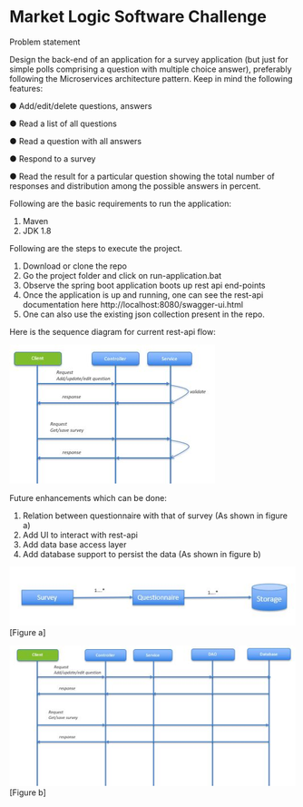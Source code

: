 # Market Logic Software Challenge

Problem statement

Design the back-end of an application for a survey application (but just for simple polls comprising a question with multiple choice answer), preferably following the Microservices architecture pattern. Keep in mind the following features:

● Add/edit/delete questions, answers

● Read a list of all questions

● Read a question with all answers

● Respond to a survey

● Read the result for a particular question showing the total number of responses and distribution among the possible answers in percent.

Following are the basic requirements to run the application:
1. Maven
2. JDK 1.8

Following are the steps to execute the project.

1. Download or clone the repo
2. Go the project folder and click on run-application.bat 
3. Observe the spring boot application boots up rest api end-points
4. Once the application is up and running, one can see the rest-api documentation here http://localhost:8080/swagger-ui.html
5. One can also use the existing json collection present in the repo.

Here is the sequence diagram for current rest-api flow:

![Sequence Diagram](images/sequence-diagram.jpg)

Future enhancements which can be done:
1. Relation between questionnaire with that of survey (As shown in figure a)
2. Add UI to interact with rest-api
3. Add data base access layer
4. Add database support to persist the data (As shown in figure b)


![Relation](images/relation.JPG) 
[Figure a]

![Future Enhancement](images/future-enchancements-sequence-diagram.JPG)
[Figure b]